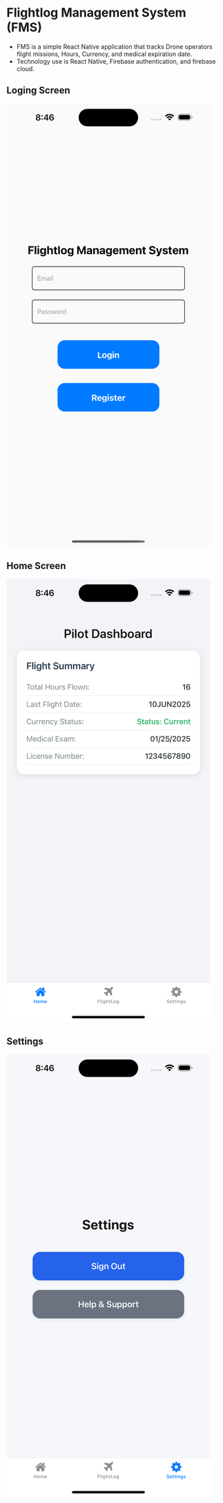 # Flightlog Management System  (FMS)

- FMS is a simple React Native application that tracks Drone operators flight missions, Hours, Currency, and medical expiration date.
- Technology use is React Native, Firebase authentication, and firebase cloud.

## Loging Screen

![Login Screen](/assets/images/loginScreen.png)

## Home Screen

![Home Screen](/assets/images/homeScreen.png)

## Settings

![Settings](/assets/images/SettingsScreen.png)